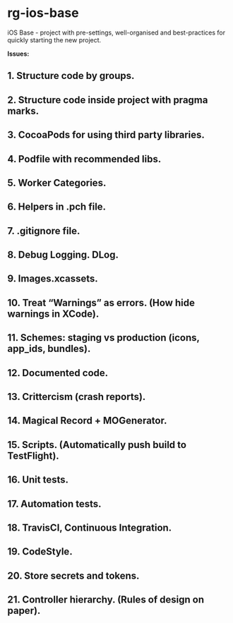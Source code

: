 # rg-ios-base
iOS Base - project with pre-settings, well-organised and best-practices for quickly starting the new project.

**Issues:**

## 1. Structure code by groups.
## 2. Structure code inside project with pragma marks.
## 3. CocoaPods for using third party libraries.
## 4. Podfile with recommended libs.
## 5. Worker Categories.
## 6. Helpers in .pch file.
## 7. .gitignore file.
## 8. Debug Logging. DLog.
## 9. Images.xcassets.
## 10. Treat “Warnings” as errors. (How hide warnings in XCode).
## 11. Schemes: staging vs production (icons, app_ids, bundles).
## 12. Documented code.
## 13. Crittercism (crash reports).
## 14. Magical Record + MOGenerator.
## 15. Scripts. (Automatically push build to TestFlight).
## 16. Unit tests.
## 17. Automation tests.
## 18. TravisCI, Continuous Integration.
## 19. CodeStyle.
## 20. Store secrets and tokens.
## 21. Controller hierarchy. (Rules of design on paper).
